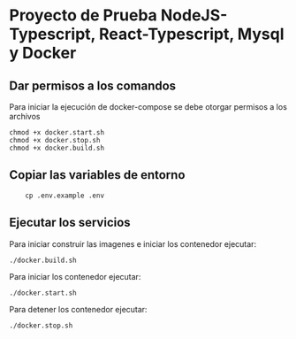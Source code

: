 # Proyecto de Prueba NodeJS-Typescript,  React-Typescript, Mysql y Docker  

## Dar permisos a los comandos  

Para iniciar la ejecución de docker-compose se debe otorgar permisos a los archivos

```shell copyable
chmod +x docker.start.sh
chmod +x docker.stop.sh
chmod +x docker.build.sh
```

## Copiar las variables de entorno

```shell copyable
    cp .env.example .env
```

## Ejecutar los servicios  

Para iniciar construir las imagenes e iniciar los contenedor ejecutar:

```shell copyable
./docker.build.sh
```

Para iniciar los contenedor ejecutar:

```shell copyable
./docker.start.sh
```

Para detener los contenedor ejecutar:

```shell copyable
./docker.stop.sh
```
